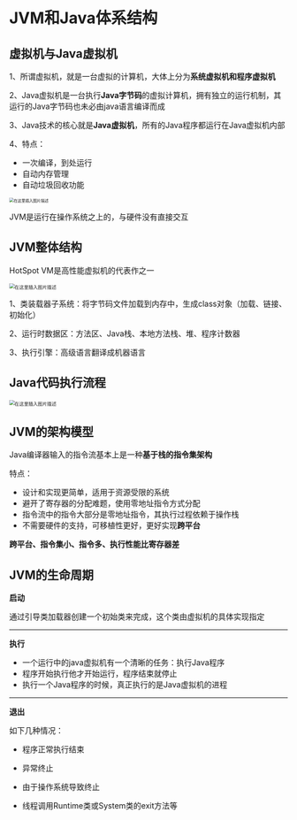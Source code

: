 # JVM和Java体系结构

## 虚拟机与Java虚拟机

1、所谓虚拟机，就是一台虚拟的计算机，大体上分为**系统虚拟机和程序虚拟机**

2、Java虚拟机是一台执行**Java字节码**的虚拟计算机，拥有独立的运行机制，其运行的Java字节码也未必由java语言编译而成

3、Java技术的核心就是**Java虚拟机**，所有的Java程序都运行在Java虚拟机内部

4、特点：

- 一次编译，到处运行
- 自动内存管理
- 自动垃圾回收功能

<img src="https://img-blog.csdnimg.cn/2021032819422653.png?x-oss-process=image/watermark,type_ZmFuZ3poZW5naGVpdGk,shadow_10,text_aHR0cHM6Ly9ibG9nLmNzZG4ubmV0L3FxXzQ1NjUwODk5,size_16,color_FFFFFF,t_70" alt="在这里插入图片描述" style="zoom:50%;" />

JVM是运行在操作系统之上的，与硬件没有直接交互

## JVM整体结构

HotSpot VM是高性能虚拟机的代表作之一

<img src="https://img-blog.csdnimg.cn/20210328194500996.png?x-oss-process=image/watermark,type_ZmFuZ3poZW5naGVpdGk,shadow_10,text_aHR0cHM6Ly9ibG9nLmNzZG4ubmV0L3FxXzQ1NjUwODk5,size_16,color_FFFFFF,t_70" alt="在这里插入图片描述" style="zoom:60%;" />

1、类装载器子系统：将字节码文件加载到内存中，生成class对象（加载、链接、初始化）

2、运行时数据区：方法区、Java栈、本地方法栈、堆、程序计数器

3、执行引擎：高级语言翻译成机器语言



## Java代码执行流程

<img src="https://img-blog.csdnimg.cn/20210328195719927.png?x-oss-process=image/watermark,type_ZmFuZ3poZW5naGVpdGk,shadow_10,text_aHR0cHM6Ly9ibG9nLmNzZG4ubmV0L3FxXzQ1NjUwODk5,size_16,color_FFFFFF,t_70" alt="在这里插入图片描述" style="zoom:60%;" />

## JVM的架构模型

Java编译器输入的指令流基本上是一种**基于栈的指令集架构**

特点：

- 设计和实现更简单，适用于资源受限的系统
- 避开了寄存器的分配难题，使用零地址指令方式分配
- 指令流中的指令大部分是零地址指令，其执行过程依赖于操作栈
- 不需要硬件的支持，可移植性更好，更好实现**跨平台**

**跨平台、指令集小、指令多、执行性能比寄存器差**

## JVM的生命周期

**启动**

通过引导类加载器创建一个初始类来完成，这个类由虚拟机的具体实现指定

<hr/>

**执行**

- 一个运行中的java虚拟机有一个清晰的任务：执行Java程序
- 程序开始执行他才开始运行，程序结束就停止
- 执行一个Java程序的时候，真正执行的是Java虚拟机的进程

<hr/>

**退出**

如下几种情况：

- 程序正常执行结束

- 异常终止

- 由于操作系统导致终止

- 线程调用Runtime类或System类的exit方法等

  
